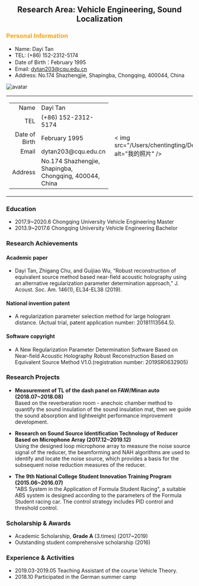 ## <center>Research Area: Vehicle Engineering, Sound Localization </font></center>
### <font color=orange>Personal Information</font>
- Name: Dayi Tan
- TEL: (+86) 152-2312-5174
- Date of Birth：February 1995
- Email: [dytan203@cqu.edu.cn](dytan203@cqu.edu.cn)
- Address: No.174 Shazhengjie, Shapingba, Chongqing, 400044, China

![avatar](/Users/chentingting/Desktop/1.png)

<table>
    <tr>
        <td width="80%">
            <table>
                <tr>
                    <td align="right">Name</td>
                    <td align="left">Dayi Tan</td>
                </tr>
                <tr>
                    <td align="right">TEL</td>
                    <td align="left">(+86) 152-2312-5174</td>
                </tr>
                <tr>
                    <td align="right">Date of Birth</td>
                    <td align="left">February 1995</td>
                </tr>
                <tr>
                    <td align="right">Email</td>
                    <td align="left">dytan203@cqu.edu.cn</td>
                </tr>
                <tr>
                    <td align="right">Address</td>
                    <td align="left">No.174 Shazhengjie, Shapingba, Chongqing, 400044, China</td>
                </tr>
            </table>
        </td>
        <td width="20%" height="100%">
            < img src="/Users/chentingting/Desktop/1.png" alt="我的照片" />
        </td>
    </tr>
</table>


### Education
- 2017.9~2020.6 Chongqing University Vehicle Engineering Master
- 2013.9~2017.6 Chongqing University Vehicle Engineering Bachelor


### Research Achievements
#### Academic paper
- Dayi Tan, Zhigang Chu, and Guijiao Wu, “Robust reconstruction of equivalent source method based near-field acoustic holography using an alternative regularization parameter determination approach,” J. Acoust. Soc. Am. 146(1), EL34-EL38 (2019).

#### National invention patent
- A regularization parameter selection method for large hologram distance. (Actual trial, patent application number: 20181113564.5).

#### Software copyright
- A New Regularization Parameter Determination Software Based on Near-field Acoustic Holography Robust Reconstruction Based on Equivalent Source Method V1.0.(registration number: 2019SR0632905)


### Research Projects
- **Measurement of TL of the dash panel on FAW/Minan auto (2018.07~2018.08)** \
Based on the reverberation room - anechoic chamber method to quantify the sound insulation of the sound insulation mat, then we guide the sound absorption and lightweight performance improvement development.

- **Research on Sound Source Identification Technology of Reducer Based on Microphone Array (2017.12~2019.12)** \
Using the designed loop microphone array to measure the noise source signal of the reducer, the beamforming and NAH algorithms are used to identify and locate the noise source, which provides a basis for the subsequent noise reduction measures of the reducer.


- **The 9th National College Student Innovation Training Program (2015.06~2016.07)** \
"ABS System in the Application of Formula Student Racing", a suitable ABS system is designed according to the parameters of the Formula Student racing car. The control strategy includes PID control and threshold control.


### Scholarship & Awards
- Academic Scholarship, **Grade A** (3.times) (2017~2019)
- Outstanding student comprehensive scholarship (2016) 

### Experience & Activities
- 2019.03-2019.05    Teaching Assistant of the course Vehicle Theory.
- 2018.10           Participated in the German summer camp
